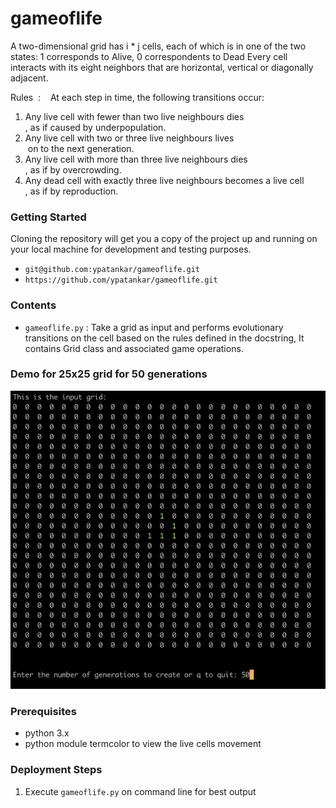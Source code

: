 # gameoflife
  A two-dimensional grid has i * j cells, each of which is in one of the two states: 1 corresponds to Alive, 0 correspondents to Dead      Every cell interacts with its eight neighbors that are horizontal, vertical or diagonally adjacent. 

  Rules  :    
  At each step in time, the following transitions occur:    
  1. Any live cell with fewer than two live neighbours dies  , as if caused by under­population.  
  2. Any live cell with two or three live neighbours lives   on to the next generation.  
  3. Any live cell with more than three live neighbours dies  , as if by overcrowding.  
  4. Any dead cell with exactly three live neighbours becomes a live cell  , as if by reproduction.  

### Getting Started
Cloning the repository will get you a copy of the project up and running on your local machine for development and testing purposes. 

- `git@github.com:ypatankar/gameoflife.git`
- `https://github.com/ypatankar/gameoflife.git`

### Contents
* `gameoflife.py` : Take a grid as input and performs evolutionary transitions on the cell based on the rules defined in the docstring, It contains Grid class and associated game operations.

### Demo for 25x25 grid for 50 generations
![Alt Text](https://github.com/ypatankar/gameoflife/blob/master/GameOfLife_50_gens.gif)

### Prerequisites
* python 3.x
* python module termcolor to view the live cells movement

### Deployment Steps
1. Execute `gameoflife.py` on command line for best output